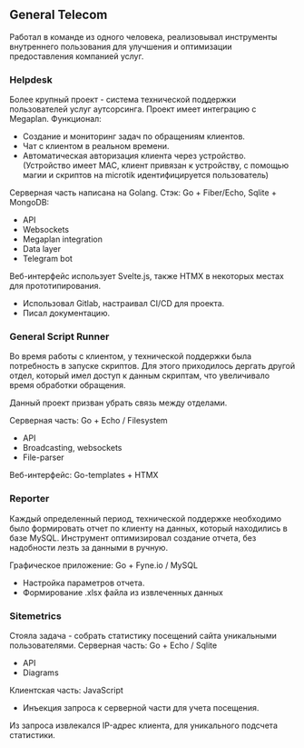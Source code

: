 ## General Telecom

Работал в команде из одного человека, реализовывал инструменты внутреннего пользования
для улучшения и оптимизации предоставления компанией услуг.

### Helpdesk

Более крупный проект - система технической поддержки пользователей услуг аутсорсинга.
Проект имеет интеграцию с Megaplan. Функционал:
- Создание и мониторинг задач по обращениям клиентов.
- Чат с клиентом в реальном времени.
- Автоматическая авторизация клиента через устройство. 
    (Устройство имеет MAC, клиент привязан к устройству, с помощью магии и скриптов на microtik идентифицируется пользователь)

Серверная часть написана на Golang. Стэк: Go + Fiber/Echo, Sqlite + MongoDB:
- API
- Websockets
- Megaplan integration
- Data layer
- Telegram bot

Веб-интерфейс использует Svelte.js, также HTMX в некоторых местах для прототипирования.

- Использовал Gitlab, настраивал CI/CD для проекта.
- Писал документацию.

### General Script Runner

Во время работы с клиентом, у технической поддержки была потребность в запуске скриптов.
Для этого приходилось дергать другой отдел, который имел доступ к данным скриптам, что
увеличивало время обработки обращения.

Данный проект призван убрать связь между отделами.

Серверная часть: Go + Echo / Filesystem
- API
- Broadcasting, websockets
- File-parser

Веб-интерфейс: Go-templates + HTMX

### Reporter

Каждый определенный период, технической поддержке необходимо было формировать отчет по клиенту
на данных, который находились в базе MySQL. Инструмент оптимизировал создание отчета, без надобности
лезть за данными в ручную.

Графическое приложение: Go + Fyne.io / MySQL
- Настройка параметров отчета.
- Формирование .xlsx файла из извлеченных данных

### Sitemetrics

Стояла задача - собрать статистику посещений сайта уникальными пользователями.
Серверная часть: Go + Echo / Sqlite
- API
- Diagrams

Клиентская часть: JavaScript
- Инъекция запроса к серверной части для учета посещения.

Из запроса извлекался IP-адрес клиента, для уникального подсчета статистики.
